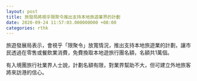 ```yaml
---
layout: post
title: 旅發局將視乎限聚令推出支持本地旅遊業界的計劃　
date: 2020-09-24 11:57:03.000000000 +08:00
categories: rthk
---
```


旅遊發展局表示，會視乎「限聚令」放寬情況，推出支持本地旅遊業的計劃，讓市民透過在零售或餐飲業消費，免費換取本地遊旅行團名額，名額共1萬個。

有入境團旅行社業界人士說，計劃名額有限，對業界幫助不大，但可建立外地旅客將來訪港的信心。
